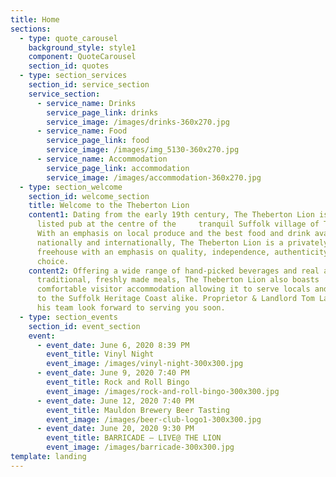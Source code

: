 ```yaml
---
title: Home
sections:
  - type: quote_carousel
    background_style: style1
    component: QuoteCarousel
    section_id: quotes
  - type: section_services
    section_id: service_section
    service_section:
      - service_name: Drinks
        service_page_link: drinks
        service_image: /images/drinks-360x270.jpg
      - service_name: Food
        service_page_link: food
        service_image: /images/img_5130-360x270.jpg
      - service_name: Accommodation
        service_page_link: accommodation
        service_image: /images/accommodation-360x270.jpg
  - type: section_welcome
    section_id: welcome_section
    title: Welcome to the Theberton Lion
    content1: Dating from the early 19th century, The Theberton Lion is a Grade II
      listed pub at the centre of the     tranquil Suffolk village of Theberton.
      With an emphasis on local produce and the best food and drink available
      nationally and internationally, The Theberton Lion is a privately run
      freehouse with an emphasis on quality, independence, authenticity and
      choice.
    content2: Offering a wide range of hand-picked beverages and real ales alongside
      traditional, freshly made meals, The Theberton Lion also boasts
      comfortable visitor accommodation allowing it to serve locals and visitors
      to the Suffolk Heritage Coast alike. Proprietor & Landlord Tom Lagden and
      his team look forward to serving you soon.
  - type: section_events
    section_id: event_section
    event:
      - event_date: June 6, 2020 8:39 PM
        event_title: Vinyl Night
        event_image: /images/vinyl-night-300x300.jpg
      - event_date: June 9, 2020 7:40 PM
        event_title: Rock and Roll Bingo
        event_image: /images/rock-and-roll-bingo-300x300.jpg
      - event_date: June 12, 2020 7:40 PM
        event_title: Mauldon Brewery Beer Tasting
        event_image: /images/beer-club-logo1-300x300.jpg
      - event_date: June 20, 2020 9:30 PM
        event_title: BARRICADE – LIVE@ THE LION
        event_image: /images/barricade-300x300.jpg
template: landing
---
```

